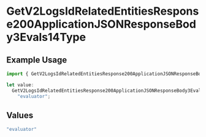 # GetV2LogsIdRelatedEntitiesResponse200ApplicationJSONResponseBody3Evals14Type

## Example Usage

```typescript
import { GetV2LogsIdRelatedEntitiesResponse200ApplicationJSONResponseBody3Evals14Type } from "orq-poc-typescript-multi-env-version/models/operations";

let value:
  GetV2LogsIdRelatedEntitiesResponse200ApplicationJSONResponseBody3Evals14Type =
    "evaluator";
```

## Values

```typescript
"evaluator"
```